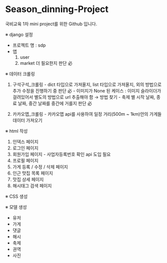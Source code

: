 # Season_dinning-Project
국비교육 1차 mini project를 위한 Github 입니다.

※ django 설정
  - 프로젝트 명 : sdp
  - 앱
    1. user
    2. market
    더 필요한지 판단 必


※ 데이터 크롤링
  1. 구석구석_크롤링
    - dict 타입으로 가져올지, list 타입으로 가져올지, 외의 방법으로 추가 수정을 진행하기 중 판단 必
    - 이미지가 None 된 케이스 : 이미지 슬라이더가 걸려있어서 별도의 방법으로 url 추출해야 함 → 방법 찾기
    - 축제 별 시작 날짜, 종료 날짜, 중간 날짜를 중간에 거를지 판단 必

  2. 카카오맵_크롤링
    - 카카오맵 api를 사용하여 일정 거리(500m ~ 1km)안의 가게들 데이터 가져오기

※ html 작성
  1. 인덱스 페이지
  2. 로그인 페이지
  3. 회원가입 페이지
    - 사업자등록번호 확인 api 도입 필요
  4. 프로필 페이지
  5. 가게 등록 / 수정 / 삭제 페이지
  6. 인근 맛집 목록 페이지
  7. 맛집 상세 페이지
  8. 해시태그 검색 페이지

※ CSS 생성

※ 모델 생성
  - 유저
  - 가게
  - 댓글
  - 해시
  - 축제
  - 권역
  - 사진